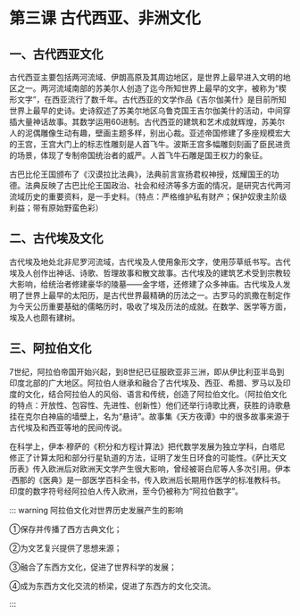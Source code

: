 # 第三课 古代西亚、非洲文化

## 一、古代西亚文化 

古代西亚主要包括两河流域、伊朗高原及其周边地区，是世界上最早进入文明的地区之一。两河流域南部的苏美尔人创造了迄今所知世界上最早的文字，被称为“楔形文字”，在西亚流行了数千年。古代西亚的文学作品《吉尔伽美什》是目前所知世界上最早的史诗。史诗叙述了苏美尔地区乌鲁克国王吉尔伽美什的活动，中间穿插大量神话故事。其数学运用60进制。古代西亚的建筑和艺术成就辉煌，苏美尔人的泥偶雕像生动有趣，壁画主题多样，别出心裁。亚述帝国修建了多座规模宏大的王宫，王宫大门上的标志性雕刻是人首飞牛。波斯王宫多幅雕刻刻画了臣民进贡的场景，体现了专制帝国统治者的威严。人首飞牛石雕是国王权力的象征。

古巴比伦王国颁布了《汉谟拉比法典》，法典前言宣扬君权神授，炫耀国王的功德。法典反映了古巴比伦王国政治、社会和经济等多方面的情况，是研究古代两河流域历史的重要资料，是一手史料。（特点：严格维护私有财产；保护奴隶主阶级利益；带有原始野蛮色彩）

## 二、古代埃及文化

古代埃及地处北非尼罗河流域，古代埃及人使用象形文字，使用莎草纸书写。古代埃及人创作出神话、诗歌、哲理故事和散文故事。古代埃及的建筑艺术受到宗教较大影响，给统治者修建豪华的陵墓——金字塔，还修建了众多神庙。古代埃及人发明了世界上最早的太阳历，是古代世界最精确的历法之一。古罗马的凯撒在制定作为今天公历重要基础的儒略历时，吸收了埃及历法的成就。在数学、医学等方面，埃及人也颇有建树。

## 三、阿拉伯文化

7世纪，阿拉伯帝国开始兴起，到8世纪已征服欧亚非三洲，即从伊比利亚半岛到印度北部的广大地区。阿拉伯人继承和融合了古代埃及、西亚、希腊、罗马以及印度的文化，结合阿拉伯人的风俗、语言和传统，创造了阿拉伯文化。（阿拉伯文化的特点：开放性、包容性、先进性、创新性）他们还举行诗歌比赛，获胜的诗歌悬挂在克尔白神庙的墙壁上，名为“悬诗”。故事集《天方夜谭》中的很多故事来源于古代埃及和西亚等地的民间传说。

在科学上，伊本·穆萨的《积分和方程计算法》把代数学发展为独立学科，白塔尼修正了计算太阳和部分行星轨道的方法，证明了发生日环食的可能性。《萨比天文历表》传入欧洲后对欧洲天文学产生很大影响，曾经被哥白尼等人多次引用。伊本·西那的《医典》是一部医学百科全书，传入欧洲后长期用作医学的标准教科书。印度的数字符号经阿拉伯人传入欧洲，至今仍被称为“阿拉伯数字”。

::: warning 阿拉伯文化对世界历史发展产生的影响

①保存并传播了西方古典文化；

②为文艺复兴提供了思想来源；

③融合了东西方文化，促进了世界科学的发展；

④成为东西方文化交流的桥梁，促进了东西方的文化交流。

:::
